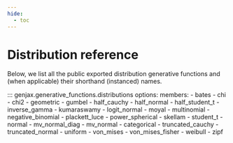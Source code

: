 ```yaml
---
hide:
  - toc
---
```

# Distribution reference

Below, we list all the public exported distribution generative functions and (when applicable) their shorthand (instanced) names.

::: genjax.generative_functions.distributions
    options:
      members:
        - bates
        - chi
        - chi2
        - geometric
        - gumbel
        - half_cauchy
        - half_normal
        - half_student_t
        - inverse_gamma
        - kumaraswamy
        - logit_normal
        - moyal
        - multinomial
        - negative_binomial
        - plackett_luce
        - power_spherical
        - skellam
        - student_t
        - normal
        - mv_normal_diag
        - mv_normal
        - categorical
        - truncated_cauchy
        - truncated_normal
        - uniform
        - von_mises
        - von_mises_fisher
        - weibull
        - zipf
